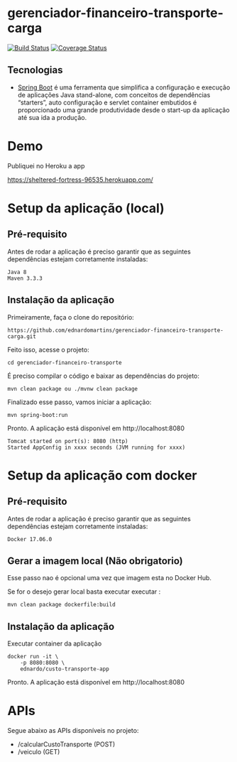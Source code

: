 # gerenciador-financeiro-transporte-carga

[![Build Status](https://travis-ci.org/codecentric/springboot-sample-app.svg?branch=master)](https://travis-ci.org/codecentric/springboot-sample-app)
[![Coverage Status](https://s3.amazonaws.com/assets.coveralls.io/badges/coveralls_90.svg)](https://s3.amazonaws.com/assets.coveralls.io/badges/coveralls_90.svg)

## Tecnologias

- [Spring Boot](https://projects.spring.io/spring-boot) é uma ferramenta que simplifica a configuração e execução de aplicações Java stand-alone,  com conceitos de dependências “starters”, auto configuração e servlet container embutidos é proporcionado uma grande produtividade desde o start-up da aplicação até sua ida a produção.

# Demo

Publiquei no Heroku a app

https://sheltered-fortress-96535.herokuapp.com/
 
# Setup da aplicação (local)

## Pré-requisito

Antes de rodar a aplicação é preciso garantir que as seguintes dependências estejam corretamente instaladas:
```
Java 8
Maven 3.3.3 
```

## Instalação da aplicação

Primeiramente, faça o clone do repositório:
```
https://github.com/ednardomartins/gerenciador-financeiro-transporte-carga.git
```
Feito isso, acesse o projeto:
```
cd gerenciador-financeiro-transporte
```
É preciso compilar o código e baixar as dependências do projeto:
```
mvn clean package ou ./mvnw clean package
```
Finalizado esse passo, vamos iniciar a aplicação:
```
mvn spring-boot:run
```
Pronto. A aplicação está disponível em http://localhost:8080
```
Tomcat started on port(s): 8080 (http)
Started AppConfig in xxxx seconds (JVM running for xxxx)
```

# Setup da aplicação com docker

## Pré-requisito

Antes de rodar a aplicação é preciso garantir que as seguintes dependências estejam corretamente instaladas:

```
Docker 17.06.0 
```

## Gerar a imagem local (Não obrigatorio)

Esse passo nao é opcional uma vez que imagem esta no Docker Hub.

Se for o desejo gerar local basta executar executar :

```
mvn clean package dockerfile:build
```

## Instalação da aplicação


Executar container da aplicação

```
docker run -it \
    -p 8080:8080 \
    ednardo/custo-transporte-app 
```

Pronto. A aplicação está disponível em http://localhost:8080

# APIs

Segue abaixo as APIs disponíveis no projeto:

 - /calcularCustoTransporte (POST)
 - /veiculo (GET)
 
